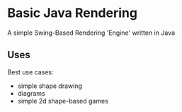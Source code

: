 # Basic Java Rendering
A simple Swing-Based Rendering 'Engine' written in Java

## Uses
Best use cases:
- simple shape drawing
- diagrams
- simple 2d shape-based games
